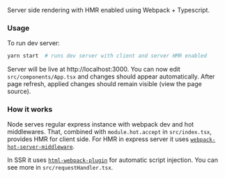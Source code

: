 Server side rendering with HMR enabled using Webpack + Typescript.

### Usage

To run dev server:

```bash
yarn start  # runs dev server with client and server HMR enabled
```

Server will be live at http://localhost:3000. You can now edit `src/components/App.tsx`
and changes should appear automatically. After page refresh, applied changes should
remain visible (view the page source).

### How it works

Node serves regular express instance with webpack dev and hot middlewares.
That, combined with `module.hot.accept` in `src/index.tsx`, provides HMR for client side.
For HMR in express server it uses [`webpack-hot-server-middleware`](https://github.com/60frames/webpack-hot-server-middleware).

In SSR it uses [`html-webpack-plugin`](https://github.com/jantimon/html-webpack-plugin)
for automatic script injection. You can see more in `src/requestHandler.tsx`.
